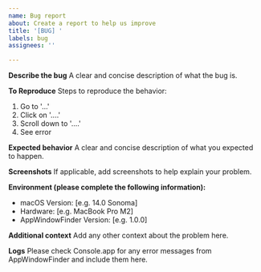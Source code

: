 ```yaml
---
name: Bug report
about: Create a report to help us improve
title: '[BUG] '
labels: bug
assignees: ''

---
```


**Describe the bug**
A clear and concise description of what the bug is.

**To Reproduce**
Steps to reproduce the behavior:
1. Go to '...'
2. Click on '....'
3. Scroll down to '....'
4. See error

**Expected behavior**
A clear and concise description of what you expected to happen.

**Screenshots**
If applicable, add screenshots to help explain your problem.

**Environment (please complete the following information):**
 - macOS Version: [e.g. 14.0 Sonoma]
 - Hardware: [e.g. MacBook Pro M2]
 - AppWindowFinder Version: [e.g. 1.0.0]

**Additional context**
Add any other context about the problem here.

**Logs**
Please check Console.app for any error messages from AppWindowFinder and include them here.